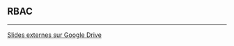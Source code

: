 ## RBAC


--------


[Slides externes sur Google Drive](https://drive.google.com/open?id=15G0xqn_gUNitpI_H0zsvdlz4_Ldtp2cV5Epz5kDOR00)
